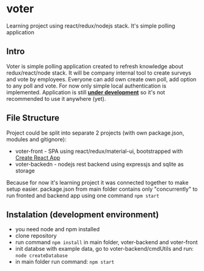 # voter
Learning project using react/redux/nodejs stack. It's simple polling application

## Intro
Voter is simple polling application created to refresh knowledge about redux/react/node stack. It will be company internal tool to create surveys and vote by employees. Everyone can add own create own poll, add option to any poll and vote. For now only simple local authentication is implemented. Application is still [**under development**](https://github.com/marcin-slezak/voter/projects/1) so it's not recommended to use it anywhere (yet).

## File Structure
Project could be split into separate 2 projects (with own package.json, modules and gitignore):
- voter-front - SPA using react/redux/material-ui, bootstrapped with [Create React App](https://github.com/facebookincubator/create-react-app)
- voter-backedn - nodejs rest backend using expressjs and sqlite as storage

Because for now it's learning project it was connected together to make setup easier. package.json from main folder contains only "concurrently" to run fronted and backend app using one command `npm start`

## Instalation (development environment)
- you need node and npm installed
- clone repository
- run command `npm install` in main folder, voter-backend and voter-front 
- init databse with example data, go to voter-backend/cmdUtils and run: `node createDatabase`
- in main folder run command: `npm start`
